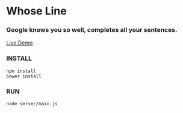 # Whose Line
### Google knows you so well, completes all your sentences.

[Live Demo](http://argonauthills.github.io/whose-line)

### INSTALL

    npm install
    bower install

### RUN

    node server/main.js
